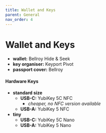 ```yaml
---
title: Wallet and Keys
parent: General
nav_order: 4
---
```

# Wallet and Keys

- **wallet:** Bellroy Hide & Seek
- **key organiser:** Keyport Pivot
- **passport cover:** Bellroy

#### Hardware Keys

- **standard size** 
	- **USB-C:** YubiKey 5C NFC
		- *cheaper, no NFC version available*
	- **USB-A:** YubiKey 5 NFC
- **tiny** 
	- **USB-C:** YubiKey 5C Nano
	- **USB-A:** YubiKey 5 Nano
